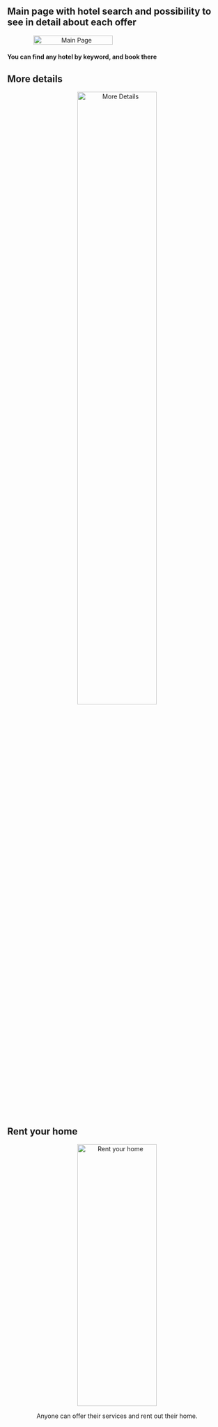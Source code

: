 <h2>Main page with hotel search and possibility to see in detail about each offer</h2>

<div style="text-align: center; display: flex;">
  <img src="https://github.com/user-attachments/assets/4ee02010-3be6-478c-a468-1dc58dc8be23" alt="Main Page" style="width: 60%; max-width: 500px;">
</div>

<h4>You can find any hotel by keyword, and book there</h4>

<h2>More details</h2>

<div style="text-align: center;">
  <img src="https://github.com/user-attachments/assets/621d2624-e8f2-4b8d-b3ff-a9c2eea9e50f" alt="More Details" style="width: 60%; max-width: 500px;">
</div>

<h2>Rent your home</h2>

<div style="text-align: center;">
  <a href="https://github.com/user-attachments/assets/fd103543-db99-46ca-bb54-2c46b6a0aa7c" target="_blank">
    <img src="https://github.com/user-attachments/assets/fd103543-db99-46ca-bb54-2c46b6a0aa7c" alt="Rent your home" style="width: 60%; height: 600px; max-width: 500px;">
  </a>
  <p>Anyone can offer their services and rent out their home.</p>
</div>


